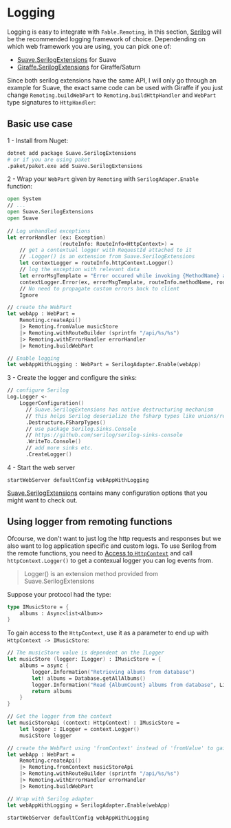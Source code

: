 # Logging

Logging is easy to integrate with `Fable.Remoting`, in this section, [Serilog](https://github.com/serilog/serilog) will be the recommended logging framework of choice. Dependending on which web framework you are using, you can pick one of:
 - [Suave.SerilogExtensions](https://github.com/Zaid-Ajaj/Suave.SerilogExtensions) for Suave
 - [Giraffe.SerilogExtensions](https://github.com/Zaid-Ajaj/Giraffe.SerilogExtensions) for Giraffe/Saturn

Since both serilog extensions have the same API, I will only go through an example for Suave, the exact same code can be used with Giraffe if you just change `Remoting.buildWebPart` to `Remoting.buildHttpHandler` and `WebPart` type signatures to `HttpHandler`:

## Basic use case
1 - Install from Nuget:
```bash
dotnet add package Suave.SerilogExtensions
# or if you are using paket
.paket/paket.exe add Suave.SerilogExtensions
```
2 - Wrap your `WebPart` given by `Remoting` with `SerilogAdaper.Enable` function:
```fs  
open System
// ...
open Suave.SerilogExtensions
open Suave  
 
// Log unhandled exceptions 
let errorHandler (ex: Exception)  
                 (routeInfo: RouteInfo<HttpContext>) =
    // get a contextual logger with RequestId attached to it
    // .Logger() is an extension from Suave.SerilogExtensions
    let contextLogger = routeInfo.httpContext.Logger()
    // log the exception with relevant data
    let errorMsgTemplate = "Error occured while invoking {MethodName} at {RoutePath}"
    contextLogger.Error(ex, errorMsgTemplate, routeInfo.methodName, routeInfo.path)
    // No need to propagate custom errors back to client
    Ignore 

// create the WebPart
let webApp : WebPart = 
    Remoting.createApi()
    |> Remoting.fromValue musicStore
    |> Remoting.withRouteBuilder (sprintfn "/api/%s/%s") 
    |> Remoting.withErrorHandler errorHandler 
    |> Remoting.buildWebPart

// Enable logging
let webAppWithLogging : WebPart = SerilogAdapter.Enable(webApp)
```
3 - Create the logger and configure the sinks:
```fs
// configure Serilog
Log.Logger <- 
    LoggerConfiguration() 
      // Suave.SerilogExtensions has native destructuring mechanism
      // this helps Serilog deserialize the fsharp types like unions/records
      .Destructure.FSharpTypes()
      // use package Serilog.Sinks.Console  
      // https://github.com/serilog/serilog-sinks-console
      .WriteTo.Console() 
      // add more sinks etc.
      .CreateLogger() 
```
4 - Start the web server
```
startWebServer defaultConfig webAppWithLogging
```
[Suave.SerilogExtensions](https://github.com/Zaid-Ajaj/Suave.SerilogExtensions) contains many configuration options that you might want to check out. 

## Using logger from remoting functions
Ofcourse, we don't want to just log the http requests and responses but we also want to log application specific and custom logs. To use Serilog from the remote functions, you need to [Access to `HttpContext`](request-context.md) and call `httpContext.Logger()` to get a contexual logger you can log events from. 

> Logger() is an extension method provided from Suave.SerilogExtensions


Suppose your protocol had the type:
```fs
type IMusicStore = {
    albums : Async<list<Album>>
}
```
To gain access to the `HttpContext`, use it as a parameter to end up with `HttpContext -> IMusicStore`:
```fs
// The musicStore value is dependent on the ILogger
let musicStore (logger: ILogger) : IMusicStore = {
    albums = async {
        logger.Information("Retrieving albums from database")
        let! albums = Database.getAllAlbums()
        logger.Information("Read {AlbumCount} albums from database", List.length albums)
        return albums
    }
} 

// Get the logger from the context
let musicStoreApi (context: HttpContext) : IMusicStore = 
    let logger : ILogger = context.Logger()
    musicStore logger 

// create the WebPart using 'fromContext' instead of 'fromValue' to gain access to the context
let webApp : WebPart = 
    Remoting.createApi()
    |> Remoting.fromContext musicStoreApi
    |> Remoting.withRouteBuilder (sprintfn "/api/%s/%s") 
    |> Remoting.withErrorHandler errorHandler 
    |> Remoting.buildWebPart

// Wrap with Serilog adapter
let webAppWithLogging = SerilogAdapter.Enable(webApp)

startWebServer defaultConfig webAppWithLogging
```